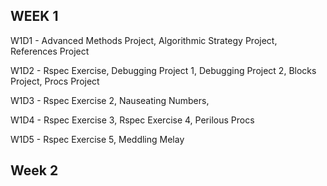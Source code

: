 WEEK 1
-------
W1D1 - Advanced Methods Project, Algorithmic Strategy Project, References Project

W1D2 - Rspec Exercise, Debugging Project 1, Debugging Project 2, Blocks Project, Procs Project

W1D3 - Rspec Exercise 2, Nauseating Numbers,

W1D4 - Rspec Exercise 3, Rspec Exercise 4, Perilous Procs

W1D5 - Rspec Exercise 5, Meddling Melay

Week 2
-----
